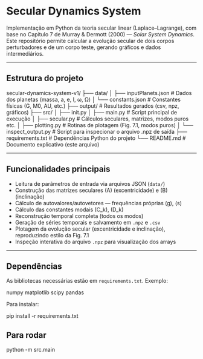 # Secular Dynamics System

Implementação em Python da teoria secular linear (Laplace–Lagrange), com base no Capítulo 7 de Murray & Dermott (2000) — *Solar System Dynamics*.  
Este repositório permite calcular a evolução secular de dois corpos perturbadores e de um corpo teste, gerando gráficos e dados intermediários.

---

## Estrutura do projeto

secular-dynamics-system-v1/
├── data/
│ ├── inputPlanets.json # Dados dos planetas (massa, a, e, I, ω, Ω)
│ └── constants.json # Constantes físicas (G, M0, AU, etc.)
├── output/ # Resultados gerados (csv, npz, gráficos)
├── src/
│ ├── init.py
│ ├── main.py # Script principal de execução
│ ├── secular.py # Cálculos seculares, matrizes, modos puros etc.
│ ├── plotting.py # Rotinas de plotagem (Fig. 7.1, modos puros)
│ └── inspect_output.py # Script para inspecionar o arquivo .npz de saída
├── requirements.txt # Dependências Python do projeto
└── README.md # Documento explicativo (este arquivo)


---

## Funcionalidades principais

- Leitura de parâmetros de entrada via arquivos JSON (`data/`)  
- Construção das matrizes seculares \(A\) (excentricidade) e \(B\) (inclinação)  
- Cálculo de autovalores/autovetores — frequências próprias \(g\), \(s\)  
- Cálculo das constantes modais \(C_k\), \(D_k\)  
- Reconstrução temporal completa (todos os modos)  
- Geração de séries temporais e salvamento em `.npz` e `.csv`  
- Plotagem da evolução secular (excentricidade e inclinação), reproduzindo estilo da Fig. 7.1  
- Inspeção interativa do arquivo `.npz` para visualização dos arrays  

---

## Dependências

As bibliotecas necessárias estão em `requirements.txt`. Exemplo:

numpy
matplotlib
scipy
pandas


Para instalar:

pip install -r requirements.txt

## Para rodar

python -m src.main

